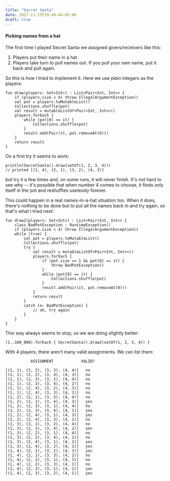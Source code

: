 ```yaml
---
title: "Secret Santa"
date: 2017-11-13T19:49:44-05:00
draft: true
---
```


#### Picking names from a hat

The first time I played Secret Santa we assigned givers/receivers like this:

1. Players put their name in a hat
2. Players take turn to pull names out.  If you pull your own name, put it back and pull again.

So this is how I tried to implement it.  Here we use plain integers as the players:

    fun draw(players: Set<Int>) : List<Pair<Int, Int>> {
        if (players.size < 4) throw IllegalArgumentException()
        val pot = players.toMutableList()
        Collections.shuffle(pot)
        val result = mutableListOf<Pair<Int, Int>>()
        players.forEach {
            while (pot[0] == it) {
                Collections.shuffle(pot)
            }
            result.add(Pair(it, pot.removeAt(0)))
        }
        return result
    }
    
On a first try it seems to work:

    println(SecretSanta().draw(setOf(1, 2, 3, 4)))
    // printed [(1, 4), (2, 1), (3, 2), (4, 3)]
    
but try it a few times and, on some runs, it will never finish.  It's not hard to see why -- it's possible that when number 4 comes to choose, it finds only itself in the pot and reshuffles uselessly forever.

This could happen in a real names-in-a-hat situation too.  When it does, there's nothing to be done but to put all the names back in and try again, so that's what I tried next:

    fun draw2(players: Set<Int>) : List<Pair<Int, Int>> {
        class BadPotException : RuntimeException()
        if (players.size < 4) throw IllegalArgumentException()
        while (true) {
            val pot = players.toMutableList()
            Collections.shuffle(pot)
            try {
                val result = mutableListOf<Pair<Int, Int>>()
                players.forEach {
                    if (pot.size == 1 && pot[0] == it) {
                        throw BadPotException()
                    }
                    while (pot[0] == it) {
                        Collections.shuffle(pot)
                    }
                    result.add(Pair(it, pot.removeAt(0)))
                }
                return result
            }
            catch (e: BadPotException) {
                // ok, try again
            }
        }
    }
    
This way always seems to stop, so we are doing slightly better:

    (1..100_000).forEach { SecretSanta().draw2(setOf(1, 2, 3, 4)) }
    
With 4 players, there aren't many valid assignments.  We can list them:

               ASSIGNMENT            VALID?

    [(1, 1), (2, 2), (3, 3), (4, 4)]   no
    [(1, 1), (2, 2), (3, 4), (4, 3)]   no
    [(1, 1), (2, 3), (3, 2), (4, 4)]   no
    [(1, 1), (2, 3), (3, 4), (4, 2)]   no
    [(1, 1), (2, 4), (3, 2), (4, 3)]   no
    [(1, 1), (2, 4), (3, 3), (4, 2)]   no
    [(1, 2), (2, 1), (3, 3), (4, 4)]   no
    [(1, 2), (2, 1), (3, 4), (4, 3)]   yes
    [(1, 2), (2, 3), (3, 1), (4, 4)]   no
    [(1, 2), (2, 3), (3, 4), (4, 1)]   yes
    [(1, 2), (2, 4), (3, 1), (4, 3)]   yes
    [(1, 2), (2, 4), (3, 3), (4, 1)]   no
    [(1, 3), (2, 1), (3, 2), (4, 4)]   no
    [(1, 3), (2, 1), (3, 4), (4, 2)]   yes
    [(1, 3), (2, 2), (3, 1), (4, 4)]   no
    [(1, 3), (2, 2), (3, 4), (4, 1)]   no
    [(1, 3), (2, 4), (3, 1), (4, 2)]   yes
    [(1, 3), (2, 4), (3, 2), (4, 1)]   yes
    [(1, 4), (2, 1), (3, 2), (4, 3)]   yes
    [(1, 4), (2, 1), (3, 3), (4, 2)]   no
    [(1, 4), (2, 2), (3, 1), (4, 3)]   no
    [(1, 4), (2, 2), (3, 3), (4, 1)]   no
    [(1, 4), (2, 3), (3, 1), (4, 2)]   yes
    [(1, 4), (2, 3), (3, 2), (4, 1)]   yes
